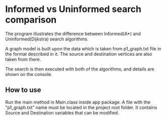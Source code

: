 # Informed vs Uninformed search comparison


The program illustrates the difference between Informed(A*) and Uninformed(Dijkstra) search algorithms. 

A graph model is built upon the data which is taken from p1_graph.txt file in the format described in it. The source and destination vertices are also taken from there.

The search is then executed with both of the algorithms, and details are shown on the console.

## How to use

Run the main method in Main.class inside app package. A file with the "p1_graph.txt" name must be located in the project root folder. It contains Source and Destination variables that can be modified.
